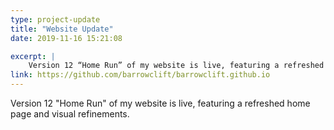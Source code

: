 ```yaml
---
type: project-update
title: "Website Update"
date: 2019-11-16 15:21:08

excerpt: |
    Version 12 “Home Run” of my website is live, featuring a refreshed home page and visual refinements.
link: https://github.com/barrowclift/barrowclift.github.io
---
```


Version 12 "Home Run" of my website is live, featuring a refreshed home page and visual refinements.